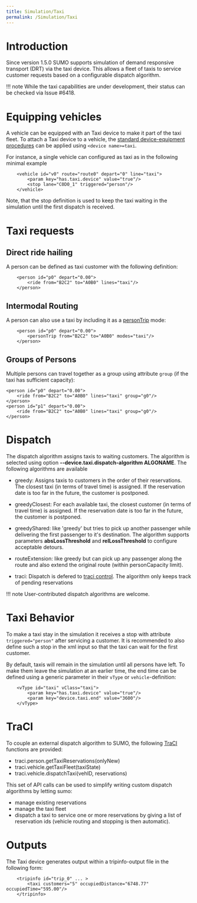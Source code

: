 ```yaml
---
title: Simulation/Taxi
permalink: /Simulation/Taxi
---
```

# Introduction
Since version 1.5.0 SUMO supports simulation of demand responsive transport (DRT)
via the taxi device. This allows a fleet of taxis to service customer requests
based on a configurable dispatch algorithm.

!!! note
    While the taxi capabilities are under development, their status can be checked via Issue #6418.

# Equipping vehicles
A vehicle can be equipped with an Taxi device to make it part of the taxi fleet.
To attach a Taxi device to a vehicle, the [standard device-equipment
procedures](../Definition_of_Vehicles,_Vehicle_Types,_and_Routes.md#devices) can be applied using `<device name>=taxi`.

For instance, a single vehicle can configured as taxi as in the following minimal example

```
    <vehicle id="v0" route="route0" depart="0" line="taxi">
        <param key="has.taxi.device" value="true"/>
        <stop lane="C0D0_1" triggered="person"/>
    </vehicle>
```

Note, that the stop definition is used to keep the taxi waiting in the
simulation until the first dispatch is received.

# Taxi requests

## Direct ride hailing
A person can be defined as taxi customer with the following definition:

```
    <person id="p0" depart="0.00">
        <ride from="B2C2" to="A0B0" lines="taxi"/>
    </person>
```

## Intermodal Routing
A person can also use a taxi by including it as a [personTrip](../Specification/Persons.md#persontrips) mode:

```
    <person id="p0" depart="0.00">
        <personTrip from="B2C2" to="A0B0" modes="taxi"/>
    </person>
```

## Groups of Persons
Multiple persons can travel together as a group using attribute `group` (if the taxi has sufficient capacity):

    <person id="p0" depart="0.00">
        <ride from="B2C2" to="A0B0" lines="taxi" group="g0"/>
    </person>
    <person id="p1" depart="0.00">
        <ride from="B2C2" to="A0B0" lines="taxi" group="g0"/>
    </person>

# Dispatch
The dispatch algorithm assigns taxis to waiting customers. The algorithm is
selected using option **--device.taxi.dispatch-algorithm ALGONAME**. The following
algorithms are available

- greedy: Assigns taxis to customers in the order of their reservations. The
  closest taxi (in terms of travel time) is assigned. If the reservation date is
  too far in the future, the customer is postponed.

- greedyClosest: For each available taxi, the closest customer (in terms of
  travel time) is assigned. If the reservation date is too far in the future,
  the customer is postponed.

- greedyShared: like 'greedy' but tries to pick up another passenger while delivering the first passenger to it's destination. The algorithm supports parameters **absLossThreshold** and **relLossThreshold** to configure acceptable detours.

- routeExtension: like greedy but can pick up any passenger along the route and also extend the original route (within personCapacity limit).

- traci: Dispatch is defered to [traci control](#traci). The algorithm only keeps track of pending reservations

!!! note
    User-contributed dispatch algorithms are welcome.

# Taxi Behavior
To make a taxi stay in the simulation it receives a stop with attribute ```triggered="person"``` after servicing a customer.
It is recommended to also define such a stop in the xml input so that the taxi can wait for the first customer.

By default, taxis will remain in the simulation until all persons have left. To make them leave the simulation at an earlier time, the end time can be defined using a generic parameter in their ```vType``` or ```vehicle```-definition:

```
    <vType id="taxi" vClass="taxi">
        <param key="has.taxi.device" value="true"/>
        <param key="device.taxi.end" value="3600"/>
    </vType>
```

# TraCI
To couple an external dispatch algorithm to SUMO, the following [TraCI](../TraCI.md) functions are provided:

- traci.person.getTaxiReservations(onlyNew)
- traci.vehicle.getTaxiFleet(taxiState)
- traci.vehicle.dispatchTaxi(vehID, reservations)

This set of API calls can be used to simplify writing custom dispatch algorithms by letting sumo:
- manage existing reservations
- manage the taxi fleet
- dispatch a taxi to service one or more reservations by giving a list of reservation ids (vehicle routing and stopping is then automatic).

# Outputs

The Taxi device generates output within a tripinfo-output file in the following
form:

```
    <tripinfo id="trip_0" ... >
        <taxi customers="5" occupiedDistance="6748.77" occupiedTime="595.00"/>
    </tripinfo>
```

